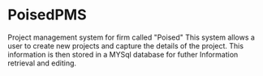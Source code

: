# PoisedPMS
Project management system for firm called "Poised"
This system allows a user to create new projects and capture the details of the project.
This information is then stored in a MYSql database for futher Information retrieval and editing.
